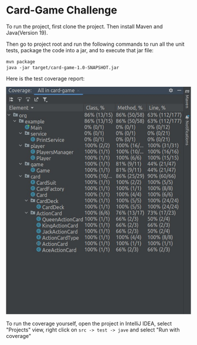 # Card-Game Challenge

To run the project, first clone the project. Then install Maven and Java(Version 19).

Then go to project root and run the following commands to run all the unit tests, package the code into a jar, and to execute that jar file:
```
mvn package
java -jar target/card-game-1.0-SNAPSHOT.jar
```

Here is the test coverage report:

![Test Coverage](./coverage.jpg)

To run the coverage yourself, open the project in IntelliJ IDEA, select "Projects" view, right click on `src -> test -> jave` and select "Run with coverage"
